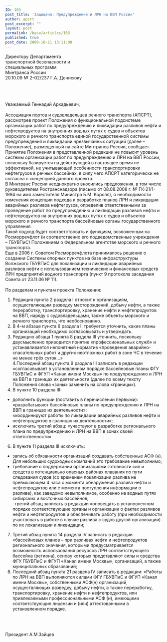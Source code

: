```yaml
---
ID: 103
post_title: 'Защищено: Предупреждение и ЛРН на ВВП России'
author: apsrt
post_excerpt: ""
layout: post
permalink: /base/articles/103
published: true
post_date: 2009-10-21 13:11:00
---
```

Директору Департамента<br />
                                                                                                     транспортной безопасности и<br />
                                                                                                     специальных программ<br />
                                                                                                     Минтранса России<br />
           20.10.09                 № 2-02/237                                        Г.А. Денисюку<br />
<br />
<br />
<br />
<br />
                                                   Уважаемый Геннадий Аркадьевич,<br />
<br />
Ассоциация портов и судовладельцев речного транспорта (АПСРТ), рассмотрев проект Положения о функциональной подсистеме организации работ по предупреждению и ликвидации разливов нефти и нефтепродуктов на внутренних водных путях с судов и объектов морского и речного транспорта единой государственной системы предупреждения и ликвидации чрезвычайных ситуаций (далее – Положение), размещенный на сайте Минтранса России, сообщает.<br />
Принятие  Положения в представленной редакции не повысит уровень системы организации работ по предупреждению и ЛРН на ВВП России, поскольку базируется на действующей в настоящее время не эффективной, не учитывающей особенности транспортировки нефтегрузов в речных бассейнах, в силу чего АПСРТ категорически не согласна с концепцией данного проекта. <br />
В Минтранс России неоднократно вносились предложения, в том числе руководителем Ространснадзора  (письмо от 08.08.2008 г. № ГК-21/1-1994 на имя заместителя Министра Б.М. Короля), о необходимости  изменения концепции подхода к разработке планов ЛРН и ликвидации аварийных разливов нефтегрузов, определив ответственными за проведение работ по предупреждению и ликвидации разливов нефти и нефтепродуктов на внутренних водных путях с судов и объектов морского и речного транспорта бассейновые органы государственного управления. <br />
Такой подход будет соответствовать и функциям, возложенным на Росморречфлот (и соответственно его подведомственные учреждения – ГБУВПиС) Положением о Федеральном агентстве морского и речного транспорта.<br />
Еще в 2006 г. Советом Росморречфлота принималось решение о создании Системы опорных пунктов на базе инфраструктуры Волжского ГБУВПиС для локализации и ликвидации аварийных разливов нефти с использованием технических и финансовых средств ЛРН предприятий водного транспорта (пункт 9 протокола заседания Совета от 23.11.06 № 11).  <br />
<br />
По разделам и пунктам проекта Положения:<br />
1. Редакция  пункта 2 раздела I относит к организациям, осуществляющим разведку месторождений, добычу нефти, а также переработку, транспортировку, хранение нефти и нефтепродуктов на ВВП, наряду с судовладельцами, также объекты морского и речного транспорта, что необоснованно. <br />
 2. В 4-м абзаце пункта 6 раздела II требуется уточнить, какие планы организаций необходимо  согласовывать  и утверждать.<br />
 3. Редакцию абзаца 1 пункта 8 раздела III уточнить, поскольку двусмысленно  приводится понятие  «профессиональных служб» и устанавливается непонятный норматив «проведения  аварийно-спасательных работ и других неотложных работ в зоне ЧС в течение не менее трёх суток…»<br />
4.Последний абзац пункта 9 раздела III записать в редакции «согласовывает в установленном порядке бассейновые планы ФГУ ГБУВПиС и ФГУП «Канал имени Москвы» по предупреждению и ЛРН на ВВП в границах их деятельности (далее по всему тексту Положения слова «зоны» заменить на слова «границы»). <br />
5. В пункте 10 раздела III: <br />
- дополнить функции (поставить в перечислении первыми):  <br />
«разрабатывают бассейновые планы по предупреждению и ЛРН на ВВП в границах их деятельности»;<br />
«координируют работы по ликвидации аварийных разливов нефти и нефтепродуктов в границах их деятельности»;<br />
 - исключить третий абзац: «участвуют в разработке регионального плана по предупреждению и ЛРН на ВВП в зонах своей ответственности»<br />
6. В пункте 11 раздела III исключить:<br />
- запись об обязанности организаций создавать собственные АСФ (н). Для небольших судоходных компаний это требование невыполнимо; <br />
 - требование о поддержании организациями готовности сил и средств в потенциально опасных районах плавания по пути следования судов (со временем локализации разлива не превышающем 4 часа с момента обнаружения разлива нефти и нефтепродуктов или с момента поступления информации о разливе), как заведомо невыполнимое, особенно на водных путях сибирских и восточных бассейнов;<br />
-третий абзац записать в редакции «оповещать в установленном порядке соответствующие органы и организации о фактах разливов нефти и нефтепродуктов  и обеспечивать работу (при необходимости участвовать в работе в случае разлива с судов другой организации) по их локализации и ликвидации;<br />
7.  Третий абзац  пункта 14 раздела IV записать в редакции «бассейновых планов – при разливах нефти и нефтепродуктов регионального значения, которыми предусматривается возможность использования ресурсов ЛРН соответствующего бассейна (региона), основу которых представляют силы и средства ФГУ ГБУВПиС и ФГУП «Канал имени Москвы», организаций, а также муниципальных образований;<br />
8. Последний абзац пункта 21 раздела IV записать в редакции: «Работы по ЛРН на ВВП выполняются силами ФГУ ГБУВПиС и ФГУП «Канал имени Москвы», собственными АСФ(н) организаций, осуществляющих разведку, добычу нефти, а также переработку, транспортировку, хранение нефти и нефтепродуктов, или привлекаемыми профессиональными АСФ (н), имеющими соответствующие лицензии и (или) аттестованными в установленном порядке.<br />
<br />
<br />
<br />
                           Президент                                                    А.М.Зайцев<br />
<br />
<br />